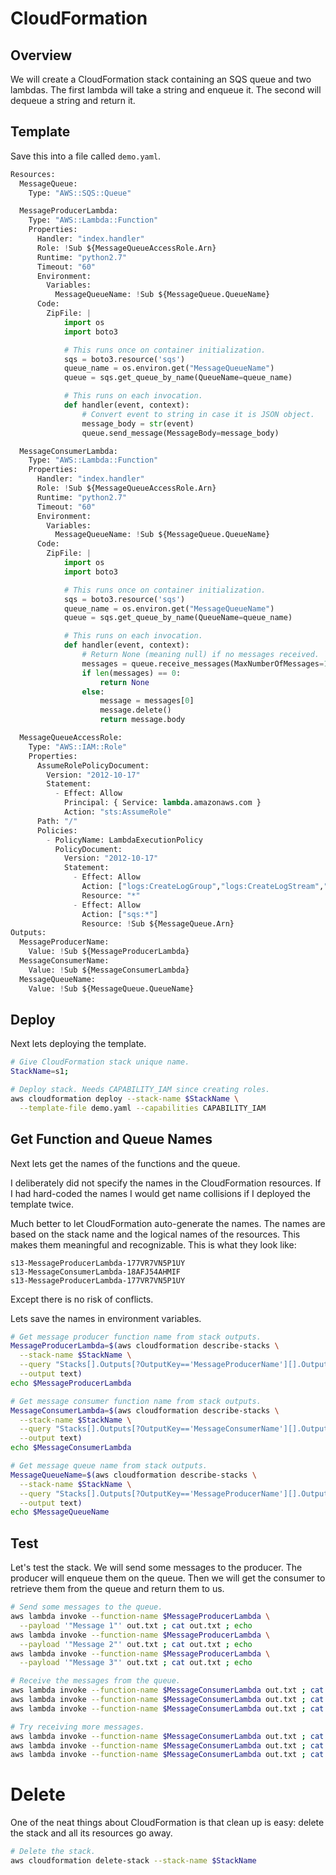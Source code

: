 # CloudFormation

## Overview

We will create a CloudFormation stack containing an SQS queue and two
lambdas. The first lambda will take a string and enqueue it. The
second will dequeue a string and return it.

## Template

Save this into a file called `demo.yaml`.

```python
Resources:
  MessageQueue:
    Type: "AWS::SQS::Queue"

  MessageProducerLambda:
    Type: "AWS::Lambda::Function"
    Properties: 
      Handler: "index.handler"
      Role: !Sub ${MessageQueueAccessRole.Arn}
      Runtime: "python2.7"
      Timeout: "60"
      Environment:
        Variables:
          MessageQueueName: !Sub ${MessageQueue.QueueName}
      Code:
        ZipFile: |
            import os
            import boto3

            # This runs once on container initialization.
            sqs = boto3.resource('sqs')
            queue_name = os.environ.get("MessageQueueName")
            queue = sqs.get_queue_by_name(QueueName=queue_name)

            # This runs on each invocation.
            def handler(event, context):
                # Convert event to string in case it is JSON object.
                message_body = str(event)
                queue.send_message(MessageBody=message_body)

  MessageConsumerLambda:
    Type: "AWS::Lambda::Function"
    Properties: 
      Handler: "index.handler"
      Role: !Sub ${MessageQueueAccessRole.Arn}
      Runtime: "python2.7"
      Timeout: "60"
      Environment:
        Variables:
          MessageQueueName: !Sub ${MessageQueue.QueueName}
      Code:
        ZipFile: |
            import os
            import boto3

            # This runs once on container initialization.
            sqs = boto3.resource('sqs')
            queue_name = os.environ.get("MessageQueueName")
            queue = sqs.get_queue_by_name(QueueName=queue_name)

            # This runs on each invocation.
            def handler(event, context):
                # Return None (meaning null) if no messages received.
                messages = queue.receive_messages(MaxNumberOfMessages=1)
                if len(messages) == 0: 
                    return None
                else:
                    message = messages[0]
                    message.delete()
                    return message.body

  MessageQueueAccessRole:
    Type: "AWS::IAM::Role"
    Properties:
      AssumeRolePolicyDocument:
        Version: "2012-10-17"
        Statement:
          - Effect: Allow
            Principal: { Service: lambda.amazonaws.com }
            Action: "sts:AssumeRole"
      Path: "/"
      Policies:
        - PolicyName: LambdaExecutionPolicy
          PolicyDocument:
            Version: "2012-10-17"
            Statement: 
              - Effect: Allow
                Action: ["logs:CreateLogGroup","logs:CreateLogStream","logs:PutLogEvents"]
                Resource: "*"
              - Effect: Allow
                Action: ["sqs:*"]
                Resource: !Sub ${MessageQueue.Arn}
Outputs:
  MessageProducerName:
    Value: !Sub ${MessageProducerLambda}
  MessageConsumerName:
    Value: !Sub ${MessageConsumerLambda}
  MessageQueueName:
    Value: !Sub ${MessageQueue.QueueName}
```

## Deploy

Next lets deploying the template. 

```bash
# Give CloudFormation stack unique name.
StackName=s1; 

# Deploy stack. Needs CAPABILITY_IAM since creating roles.
aws cloudformation deploy --stack-name $StackName \
  --template-file demo.yaml --capabilities CAPABILITY_IAM
```

## Get Function and Queue Names

Next lets get the names of the functions and the queue. 

I deliberately did not specify the names in the CloudFormation
resources. If I had hard-coded the names I would get name collisions
if I deployed the template twice.

Much better to let CloudFormation auto-generate the names. The names
are based on the stack name and the logical names of the resources.
This makes them meaningful and recognizable. This is what they look
like:

```
s13-MessageProducerLambda-177VR7VN5P1UY
s13-MessageConsumerLambda-18AFJ54AHMIF
s13-MessageProducerLambda-177VR7VN5P1UY
```

Except there is no risk of conflicts.

Lets save the names in environment variables.

```bash
# Get message producer function name from stack outputs.
MessageProducerLambda=$(aws cloudformation describe-stacks \
  --stack-name $StackName \
  --query "Stacks[].Outputs[?OutputKey=='MessageProducerName'][].OutputValue" \
  --output text) 
echo $MessageProducerLambda 

# Get message consumer function name from stack outputs.
MessageConsumerLambda=$(aws cloudformation describe-stacks \
  --stack-name $StackName \
  --query "Stacks[].Outputs[?OutputKey=='MessageConsumerName'][].OutputValue" \
  --output text) 
echo $MessageConsumerLambda 

# Get message queue name from stack outputs.
MessageQueueName=$(aws cloudformation describe-stacks \
  --stack-name $StackName \
  --query "Stacks[].Outputs[?OutputKey=='MessageProducerName'][].OutputValue" \
  --output text) 
echo $MessageQueueName 
```

## Test

Let's test the stack. We will send some messages to the producer. The
producer will enqueue them on the queue. Then we will get the consumer
to retrieve them from the queue and return them to us.

```bash
# Send some messages to the queue.
aws lambda invoke --function-name $MessageProducerLambda \
  --payload '"Message 1"' out.txt ; cat out.txt ; echo
aws lambda invoke --function-name $MessageProducerLambda \
  --payload '"Message 2"' out.txt ; cat out.txt ; echo 
aws lambda invoke --function-name $MessageProducerLambda \
  --payload '"Message 3"' out.txt ; cat out.txt ; echo

# Receive the messages from the queue.
aws lambda invoke --function-name $MessageConsumerLambda out.txt ; cat out.txt ; echo
aws lambda invoke --function-name $MessageConsumerLambda out.txt ; cat out.txt ; echo
aws lambda invoke --function-name $MessageConsumerLambda out.txt ; cat out.txt ; echo

# Try receiving more messages.
aws lambda invoke --function-name $MessageConsumerLambda out.txt ; cat out.txt ; echo
aws lambda invoke --function-name $MessageConsumerLambda out.txt ; cat out.txt ; echo
aws lambda invoke --function-name $MessageConsumerLambda out.txt ; cat out.txt ; echo
```

# Delete

One of the neat things about CloudFormation is that clean up is easy:
delete the stack and all its resources go away.

```bash
# Delete the stack.
aws cloudformation delete-stack --stack-name $StackName
```
